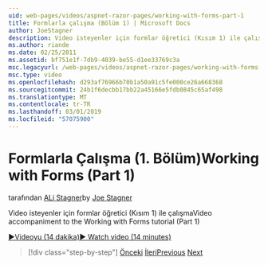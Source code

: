 ```yaml
---
uid: web-pages/videos/aspnet-razor-pages/working-with-forms-part-1
title: Formlarla çalışma (Bölüm 1) | Microsoft Docs
author: JoeStagner
description: Video isteyenler için formlar öğretici (Kısım 1) ile çalışma
ms.author: riande
ms.date: 02/25/2011
ms.assetid: bf751e1f-7db9-4039-be55-d1ee33769c3a
msc.legacyurl: /web-pages/videos/aspnet-razor-pages/working-with-forms-part-1
msc.type: video
ms.openlocfilehash: d293af76966b70b1a50a91c5fe000ce26a668368
ms.sourcegitcommit: 24b1f6decbb17bb22a45166e5fdb0845c65af498
ms.translationtype: MT
ms.contentlocale: tr-TR
ms.lasthandoff: 03/01/2019
ms.locfileid: "57075900"
---
```

<a name="working-with-forms-part-1"></a><span data-ttu-id="c517b-103">Formlarla Çalışma (1. Bölüm)</span><span class="sxs-lookup"><span data-stu-id="c517b-103">Working with Forms (Part 1)</span></span>
====================
<span data-ttu-id="c517b-104">tarafından [ALi Stagner](https://github.com/JoeStagner)</span><span class="sxs-lookup"><span data-stu-id="c517b-104">by [Joe Stagner](https://github.com/JoeStagner)</span></span>

<span data-ttu-id="c517b-105">Video isteyenler için formlar öğretici (Kısım 1) ile çalışma</span><span class="sxs-lookup"><span data-stu-id="c517b-105">Video accompaniment to the Working with Forms tutorial (Part 1)</span></span>

[<span data-ttu-id="c517b-106">&#9654;Videoyu (14 dakika)</span><span class="sxs-lookup"><span data-stu-id="c517b-106">&#9654; Watch video (14 minutes)</span></span>](https://channel9.msdn.com/Blogs/ASP-NET-Site-Videos/working-with-forms-part-1)

> [!div class="step-by-step"]
> <span data-ttu-id="c517b-107">[Önceki](creating-a-consistent-look-part-2.md)
> [İleri](working-with-forms-part-2.md)</span><span class="sxs-lookup"><span data-stu-id="c517b-107">[Previous](creating-a-consistent-look-part-2.md)
[Next](working-with-forms-part-2.md)</span></span>
